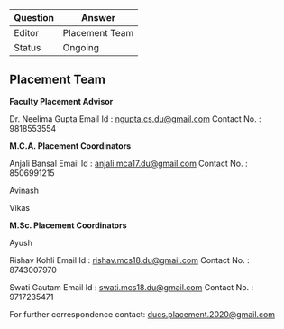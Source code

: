 | Question|Answer|
|-|-|
|Editor|Placement Team|
|Status|Ongoing|

## Placement Team


**Faculty Placement Advisor**

Dr. Neelima Gupta
Email Id : ngupta.cs.du@gmail.com
Contact No. : 9818553554

**M.C.A. Placement Coordinators**

Anjali Bansal
Email Id : anjali.mca17.du@gmail.com
Contact No. : 8506991215

Avinash 


Vikas




**M.Sc. Placement Coordinators**

Ayush



Rishav Kohli
Email Id : rishav.mcs18.du@gmail.com
Contact No. : 8743007970



Swati Gautam
Email Id : swati.mcs18.du@gmail.com
Contact No. : 9717235471


For further correspondence contact: ducs.placement.2020@gmail.com
